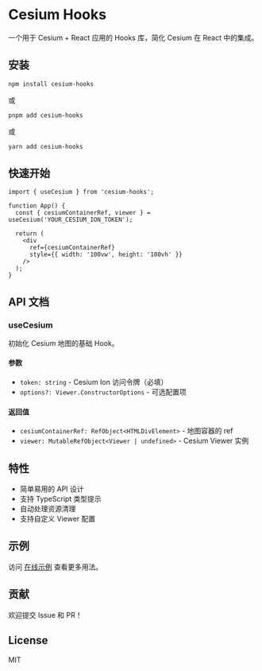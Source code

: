 # Cesium Hooks

一个用于 Cesium + React 应用的 Hooks 库，简化 Cesium 在 React 中的集成。

## 安装

```bash
npm install cesium-hooks
```
或
```bash
pnpm add cesium-hooks
```
或
```bash
yarn add cesium-hooks
```

## 快速开始

```tsx
import { useCesium } from 'cesium-hooks';

function App() {
  const { cesiumContainerRef, viewer } = useCesium('YOUR_CESIUM_ION_TOKEN');
  
  return (
    <div 
      ref={cesiumContainerRef} 
      style={{ width: '100vw', height: '100vh' }} 
    />
  );
}
```

## API 文档

### useCesium

初始化 Cesium 地图的基础 Hook。

#### 参数

- `token: string` - Cesium Ion 访问令牌（必填）
- `options?: Viewer.ConstructorOptions` - 可选配置项

#### 返回值

- `cesiumContainerRef: RefObject<HTMLDivElement>` - 地图容器的 ref
- `viewer: MutableRefObject<Viewer | undefined>` - Cesium Viewer 实例

## 特性

- 简单易用的 API 设计
- 支持 TypeScript 类型提示
- 自动处理资源清理
- 支持自定义 Viewer 配置

## 示例

访问 [在线示例](https://ajn404.github.io/cesium/) 查看更多用法。

## 贡献

欢迎提交 Issue 和 PR！

## License

MIT
